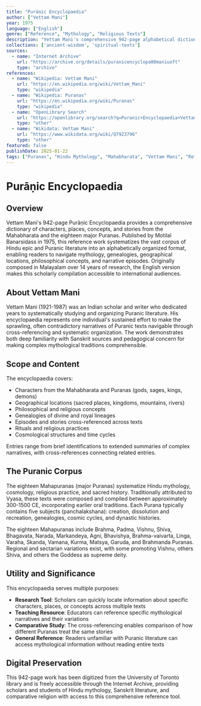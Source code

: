 ```yaml
---
title: "Purāṇic Encyclopaedia"
author: ["Vettam Mani"]
year: 1975
language: ["English"]
genre: ["Reference", "Mythology", "Religious Texts"]
description: "Vettam Mani's comprehensive 942-page alphabetical dictionary of characters, places, and concepts from the Mahabharata and eighteen Mahapuranas. Published by Motilal Banarsidass (1975) after 14 years of research, this reference work systematizes Hindu mythology with cross-references connecting related narratives across texts, enabling scholars and readers to navigate sprawling Puranic literature."
collections: ['ancient-wisdom', 'spiritual-texts']
sources:
  - name: "Internet Archive"
    url: "https://archive.org/details/puranicencyclopa00maniuoft"
    type: "archive"
references:
  - name: "Wikipedia: Vettam Mani"
    url: "https://en.wikipedia.org/wiki/Vettam_Mani"
    type: "wikipedia"
  - name: "Wikipedia: Puranas"
    url: "https://en.wikipedia.org/wiki/Puranas"
    type: "wikipedia"
  - name: "OpenLibrary Search"
    url: "https://openlibrary.org/search?q=Puranic+Encyclopaedia+Vettam+Mani"
    type: "other"
  - name: "Wikidata: Vettam Mani"
    url: "https://www.wikidata.org/wiki/Q7923796"
    type: "other"
featured: false
publishDate: 2025-01-22
tags: ["Puranas", "Hindu Mythology", "Mahabharata", "Vettam Mani", "Reference Work", "Sanskrit Literature", "Puranic Literature", "Encyclopedia", "Indian Mythology", "Religious Texts"]
---
```


# Purāṇic Encyclopaedia

## Overview

Vettam Mani's 942-page Purāṇic Encyclopaedia provides a comprehensive dictionary of characters, places, concepts, and stories from the Mahabharata and the eighteen major Puranas. Published by Motilal Banarsidass in 1975, this reference work systematizes the vast corpus of Hindu epic and Puranic literature into an alphabetically organized format, enabling readers to navigate mythology, genealogies, geographical locations, philosophical concepts, and narrative episodes. Originally composed in Malayalam over 14 years of research, the English version makes this scholarly compilation accessible to international audiences.

## About Vettam Mani

Vettam Mani (1921-1987) was an Indian scholar and writer who dedicated years to systematically studying and organizing Puranic literature. His encyclopaedia represents one individual's sustained effort to make the sprawling, often contradictory narratives of Puranic texts navigable through cross-referencing and systematic organization. The work demonstrates both deep familiarity with Sanskrit sources and pedagogical concern for making complex mythological traditions comprehensible.

## Scope and Content

The encyclopaedia covers:
- Characters from the Mahabharata and Puranas (gods, sages, kings, demons)
- Geographical locations (sacred places, kingdoms, mountains, rivers)
- Philosophical and religious concepts
- Genealogies of divine and royal lineages
- Episodes and stories cross-referenced across texts
- Rituals and religious practices
- Cosmological structures and time cycles

Entries range from brief identifications to extended summaries of complex narratives, with cross-references connecting related entries.

## The Puranic Corpus

The eighteen Mahapuranas (major Puranas) systematize Hindu mythology, cosmology, religious practice, and sacred history. Traditionally attributed to Vyasa, these texts were composed and compiled between approximately 300-1500 CE, incorporating earlier oral traditions. Each Purana typically contains five subjects (panchalakshana): creation, dissolution and recreation, genealogies, cosmic cycles, and dynastic histories.

The eighteen Mahapuranas include Brahma, Padma, Vishnu, Shiva, Bhagavata, Narada, Markandeya, Agni, Bhavishya, Brahma-vaivarta, Linga, Varaha, Skanda, Vamana, Kurma, Matsya, Garuda, and Brahmanda Puranas. Regional and sectarian variations exist, with some promoting Vishnu, others Shiva, and others the Goddess as supreme deity.

## Utility and Significance

This encyclopaedia serves multiple purposes:
- **Research Tool**: Scholars can quickly locate information about specific characters, places, or concepts across multiple texts
- **Teaching Resource**: Educators can reference specific mythological narratives and their variations
- **Comparative Study**: The cross-referencing enables comparison of how different Puranas treat the same stories
- **General Reference**: Readers unfamiliar with Puranic literature can access mythological information without reading entire texts

## Digital Preservation

This 942-page work has been digitized from the University of Toronto library and is freely accessible through the Internet Archive, providing scholars and students of Hindu mythology, Sanskrit literature, and comparative religion with access to this comprehensive reference tool.
